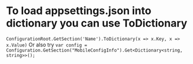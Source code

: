 # To load appsettings.json into dictionary you can use ToDictionary
```ConfigurationRoot.GetSection('Name').ToDictionary(x => x.Key, x => x.Value)```
Or also try
```var config =  Configuration.GetSection("MobileConfigInfo").Get<Dictionary<string, string>>(); ```

